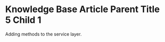 # Knowledge Base Article Parent Title 5 Child 1 [](id=knowledge-base-article-parent-title-5-child-1)

Adding methods to the service layer.

